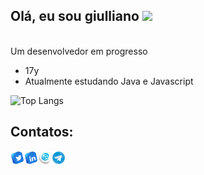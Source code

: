 ## Olá, eu sou giulliano <img src="https://c.tenor.com/SNL9_xhZl9oAAAAi/waving-hand-joypixels.gif" width="20px">
<br>
Um desenvolvedor em progresso

- 17y
- Atualmente estudando Java e Javascript

![Top Langs](https://github-readme-stats.vercel.app/api/top-langs/?username=MoDasby&layout=compact&custom_title=Linguagens%20Mais%20Usadas&theme=radical)

## Contatos:
<a href="https://twitter.com/meeeeeeendes" target="_blank">
  <img align="left" alt="Meu Twitter" width="22px" src="./icons/twitter.png" />
</a>
<a href="https://www.linkedin.com/in/giulliano-mendes/" target="_blank">
  <img align="left" alt="Meu Linkedin" width="22px" src="./icons/linkedin.png" />
</a>
<a href="mailto:giulliano.pu@gmail.com" target="_blank">
  <img align="left" alt="Meu Email" width="22px" src="./icons/email.png" />
</a>
<a href="https://t.me/MoDasby" target="_blank">
  <img align="left" alt="Meu Telegram" width="22px" src="./icons/telegram.png" />
</a>
<br />
